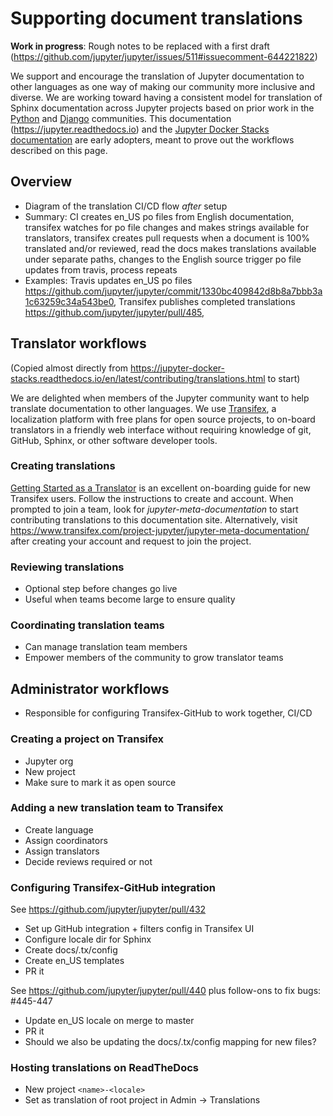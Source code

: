 # Supporting document translations

**Work in progress**: Rough notes to be replaced with a first draft
(https://github.com/jupyter/jupyter/issues/511#issuecomment-644221822)

We support and encourage the translation of Jupyter documentation to other languages as one way of
making our community more inclusive and diverse. We are working toward having a consistent model for
translation of Sphinx documentation across Jupyter projects based on prior work in the
[Python](https://python.org) and [Django](https://www.djangoproject.com/) communities. This
documentation (https://jupyter.readthedocs.io) and the
[Jupyter Docker Stacks documentation](https://jupyter-docker-stacks.readthedocs.io/) are early
adopters, meant to prove out the workflows described on this page.

## Overview

- Diagram of the translation CI/CD flow _after_ setup
- Summary: CI creates en_US po files from English documentation, transifex watches for po file
  changes and makes strings available for translators, transifex creates pull requests when a
  document is 100% translated and/or reviewed, read the docs makes translations available under
  separate paths, changes to the English source trigger po file updates from travis, process repeats
- Examples: Travis updates en_US po files
  https://github.com/jupyter/jupyter/commit/1330bc409842d8b8a7bbb3a1c63259c34a543be0, Transifex
  publishes completed translations https://github.com/jupyter/jupyter/pull/485,

## Translator workflows

(Copied almost directly from
https://jupyter-docker-stacks.readthedocs.io/en/latest/contributing/translations.html to start)

We are delighted when members of the Jupyter community want to help translate documentation to other
languages. We use [Transifex](https://transifex.com), a localization platform with free plans for
open source projects, to on-board translators in a friendly web interface without requiring
knowledge of git, GitHub, Sphinx, or other software developer tools.

### Creating translations

[Getting Started as a Translator](https://docs.transifex.com/getting-started-1/translators>) is an
excellent on-boarding guide for new Transifex users. Follow the instructions to create and account.
When prompted to join a team, look for _jupyter-meta-documentation_ to start contributing
translations to this documentation site. Alternatively, visit
https://www.transifex.com/project-jupyter/jupyter-meta-documentation/ after creating your account
and request to join the project.

### Reviewing translations

- Optional step before changes go live
- Useful when teams become large to ensure quality

### Coordinating translation teams

- Can manage translation team members
- Empower members of the community to grow translator teams

## Administrator workflows

- Responsible for configuring Transifex-GitHub to work together, CI/CD

### Creating a project on Transifex

- Jupyter org
- New project
- Make sure to mark it as open source

### Adding a new translation team to Transifex

- Create language
- Assign coordinators
- Assign translators
- Decide reviews required or not

### Configuring Transifex-GitHub integration

See https://github.com/jupyter/jupyter/pull/432

- Set up GitHub integration + filters config in Transifex UI
- Configure locale dir for Sphinx
- Create docs/.tx/config
- Create en_US templates
- PR it

See https://github.com/jupyter/jupyter/pull/440 plus follow-ons to fix bugs: #445-447

- Update en_US locale on merge to master
- PR it
- Should we also be updating the docs/.tx/config mapping for new files?

### Hosting translations on ReadTheDocs

- New project `<name>-<locale>`
- Set as translation of root project in Admin -> Translations
